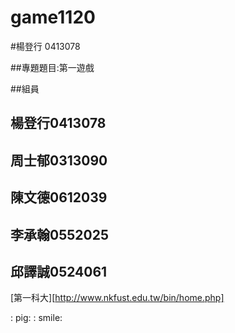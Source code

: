 # game1120

#楊登行 0413078

##專題題目:第一遊戲

##組員

## 楊登行0413078
## 周士郁0313090
## 陳文德0612039
## 李承翰0552025
## 邱譯誠0524061
[第一科大][http://www.nkfust.edu.tw/bin/home.php]

: pig:
: smile:
